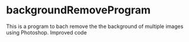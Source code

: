 # backgroundRemoveProgram
This is a program to bach remove the the background of multiple images using Photoshop. Improved code
